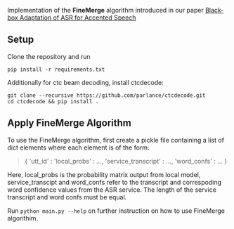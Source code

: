 Implementation of the **FineMerge** algorithm introduced in our paper [Black-box Adaptation of ASR for Accented Speech](http://arxiv.org/abs/2006.13519)

## Setup

Clone the repository and run 

```
pip install -r requirements.txt
```

Additionally for ctc beam decoding, install ctcdecode:

```
git clone --recursive https://github.com/parlance/ctcdecode.git
cd ctcdecode && pip install .
```

## Apply FineMerge Algorithm

To use the FineMerge algorithm, first create a pickle file containing a list of dict elements where each element is of the form:

>{ 'utt_id' : 'local_probs' : ..., 'service_transcript' : ..., 'word_confs' : ... }
             
Here, local_probs is the probability matrix output from local model, service_transcipt and word_confs refer to the transcript and correspoding word confidence values from the ASR service. The length of the service transcript and word confs must be equal.

Run `python main.py --help` on further instruction on how to use FineMerge algorithim.

